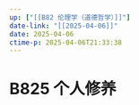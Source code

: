 ```yaml
---
up: ["[[B82 伦理学（道德哲学）]]"]
date-link: "[[2025-04-06]]"
date: 2025-04-06
ctime-p: 2025-04-06T21:33:38
---
```


# B825 个人修养

